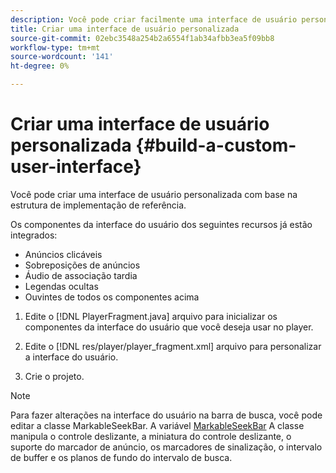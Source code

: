 ```yaml
---
description: Você pode criar facilmente uma interface de usuário personalizada com base na estrutura de implementação de referência.
title: Criar uma interface de usuário personalizada
source-git-commit: 02ebc3548a254b2a6554f1ab34afbb3ea5f09bb8
workflow-type: tm+mt
source-wordcount: '141'
ht-degree: 0%

---
```


# Criar uma interface de usuário personalizada {#build-a-custom-user-interface}

Você pode criar uma interface de usuário personalizada com base na estrutura de implementação de referência.

Os componentes da interface do usuário dos seguintes recursos já estão integrados:

* Anúncios clicáveis
* Sobreposições de anúncios
* Áudio de associação tardia
* Legendas ocultas
* Ouvintes de todos os componentes acima

1. Edite o [!DNL PlayerFragment.java] arquivo para inicializar os componentes da interface do usuário que você deseja usar no player.

1. Edite o [!DNL res/player/player_fragment.xml] arquivo para personalizar a interface do usuário.
1. Crie o projeto.

>[!NOTE]
>
>Para fazer alterações na interface do usuário na barra de busca, você pode editar a classe MarkableSeekBar. A variável [MarkableSeekBar](https://help.adobe.com/en_US/primetime/api/reference_implementation/android/javadoc/com/adobe/primetime/reference/ui/player/MarkableSeekBar.html) A classe manipula o controle deslizante, a miniatura do controle deslizante, o suporte do marcador de anúncio, os marcadores de sinalização, o intervalo de buffer e os planos de fundo do intervalo de busca.
